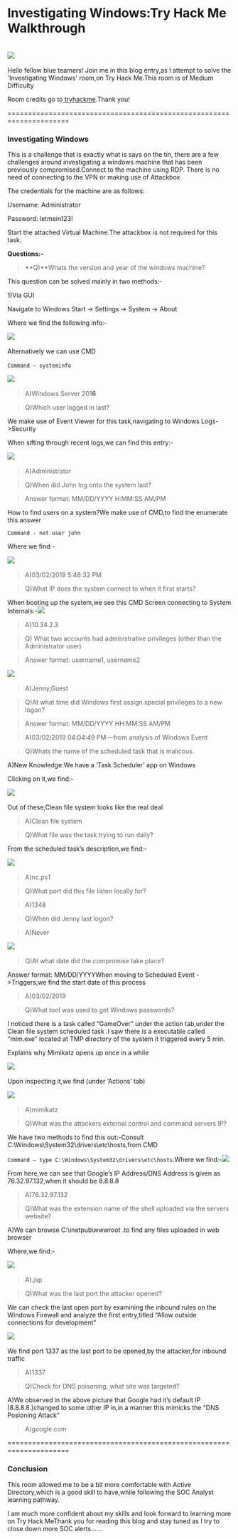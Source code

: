 # Investigating Windows:Try Hack Me Walkthrough

\
​![](https://files.gitbook.com/v0/b/gitbook-x-prod.appspot.com/o/spaces%2Fq8Yzn5Spn9wAtMsEuJ0B%2Fuploads%2FTMTz8Qn6wNvx1BLT6izp%2FTHM1.png?alt=media\&token=bf2f6837-0199-4c1b-a755-4af5d3e2a7ed)

Hello fellow blue teamers! Join me in this blog entry,as I attempt to solve the 'Investigating Windows' room,on Try Hack Me.This room is of Medium Difficulty

Room credits go to[ tryhackme](https://tryhackme.com/p/tryhackme).Thank you!

\=====================================================================

### Investigating Windows <a href="#investigating-windows" id="investigating-windows"></a>

This is a challenge that is exactly what is says on the tin, there are a few challenges around investigating a windows machine that has been previously compromised.Connect to the machine using RDP. There is no need of connecting to the VPN or making use of Attackbox

The credentials for the machine are as follows:

Username: Administrator&#x20;

Password: letmein123!

Start the attached Virtual Machine.The attackbox is not required for this task.

**Questions:-**

> **Q)**Whats the version and year of the windows machine?

This question can be solved mainly in two methods:-

1\)Via GUI

Navigate to Windows Start -> Settings -> System -> About

Where we find the following info:-

​​![](https://cdn-images-1.medium.com/max/1000/0\*3eLMh5IRcVsMZphd)​

Alternatively we can use CMD

`Command — systeminfo`​​

![](https://cdn-images-1.medium.com/max/1000/0\*XhxCW8dMQBhhmit6)​

> A)Windows Server 201**6**

> Q)Which user logged in last?

We make use of Event Viewer for this task,navigating to Windows Logs->Security

When sifting through recent logs,we can find this entry:-​

​![](https://cdn-images-1.medium.com/max/1000/0\*VLsOQo4GgxnLqonU)​

> A)Administrator

> Q)When did John log onto the system last?

> Answer format: MM/DD/YYYY H:MM:SS AM/PM

How to find users on a system?We make use of CMD,to find the enumerate this answer

`Command - net user john`

Where we find:-

​​![](https://cdn-images-1.medium.com/max/1000/1\*jlCem3\_gUShjeRXI\_UgYOA.png)​

> A)03/02/2019 5:48:32 PM

> Q)What IP does the system connect to when it first starts?

When booting up the system,we see this CMD Screen connecting to System Internals:-​​![](https://cdn-images-1.medium.com/max/1000/1\*4Sghm33gwBx79Z6AAncqHw.png)​

> A)10.34.2.3

> Q) What two accounts had administrative privileges (other than the Administrator user)

> Answer format: username1, username2

​​![](https://cdn-images-1.medium.com/max/1000/1\*clROgXCs3UQYa40UN-qJJA.png)​

> A)Jenny,Guest

> Q)At what time did Windows first assign special privileges to a new logon?

> Answer format: MM/DD/YYYY HH:MM:SS AM/PM

> A)03/02/2019 04:04:49 PM — from analysis of Windows Event

> Q)Whats the name of the scheduled task that is malicous.

A)New Knowledge:We have a ‘Task Scheduler’ app on Windows

Clicking on it,we find:-​

​![](https://cdn-images-1.medium.com/max/1000/1\*taRc3h4hfl5uHf38TB\_ODw.png)​

Out of these,Clean file system looks like the real deal

> A)Clean file system

> Q)What file was the task trying to run daily?

From the scheduled task’s description,we find:-​

​![](https://cdn-images-1.medium.com/max/1000/1\*Yj2nLJb6AFISN4j\_NCG5LQ.png)​

> A)nc.ps1

> Q)What port did this file listen locally for?

> A)1348

> Q)When did Jenny last logon?

> A)Never

​​![](https://cdn-images-1.medium.com/max/1000/1\*JPjmIMPB\_M1egzPgDcSMOg.png)​

> Q)At what date did the compromise take place?

Answer format: MM/DD/YYYYWhen moving to Scheduled Event ->Triggers,we find the start date of this process

> A)03/02/2019

> Q)What tool was used to get Windows passwords?

I noticed there is a task called “GameOver” under the action tab,under the Clean file system scheduled task .I saw there is a executable called “mim.exe” located at TMP directory of the system it triggered every 5 min.

Explains why Mimikatz opens up once in a while​

​![](https://cdn-images-1.medium.com/max/1000/1\*h95mehKJAi5C\_fv8UGp5vw.png)​

Upon inspecting it,we find (under ‘Actions’ tab)

​​![](https://cdn-images-1.medium.com/max/1000/1\*9Y--YcMmR6Y7PoQkGHGFRw.png)​

> A)mimikatz

> Q)What was the attackers external control and command servers IP?

We have two methods to find this out:-Consult C:\Windows\System32\drivers\etc\hosts,from CMD

`Command — type C:\Windows\System32\drivers\etc\hosts`.Where we find:-​​![](https://cdn-images-1.medium.com/max/1000/1\*cz2xuwcCg4th2pl2ejEbyQ.png)​

From here,we can see that Google’s IP Address/DNS Address is given as 76.32.97.132,when it should be 8.8.8.8

> A)76.32.97.132

> Q)What was the extension name of the shell uploaded via the servers website?

A)We can browse C:\inetpub\wwwroot .to find any files uploaded in web browser

Where,we find:-

​​![](https://cdn-images-1.medium.com/max/1000/1\*UI5woFTKEFhlJxJqhtC0xg.png)​

> A).jsp

> Q)What was the last port the attacker opened?

We can check the last open port by examining the inbound rules on the Windows Firewall and analyze the first entry,titled “Allow outside connections for development”​​

![](https://cdn-images-1.medium.com/max/1000/1\*g2TI1hvTDfLO2QHgDvCz9A.png)​

We find port 1337 as the last port to be opened,by the attacker,for inbound traffic

> A)1337

> Q)Check for DNS poisoning, what site was targeted?

A)We observed in the above picture that Google had it’s default IP )8.8.8.8.)changed to some other IP in,in a manner this mimicks the “DNS Posioning Attack”

> A)google.com

\=====================================================================

### Conclusion

This room allowed me to be a bit more comfortable with Active Directory,which is a good skill to have,while following the SOC Analyst learning pathway.

I am much more confident about my skills and look forward to learning more on Try Hack MeThank you for reading this blog and stay tuned as I try to close down more SOC alerts……
